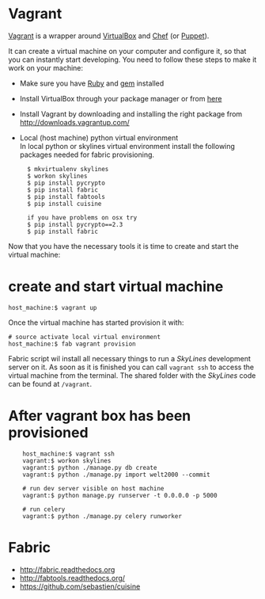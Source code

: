 # Vagrant

[Vagrant](http://www.vagrantup.com/) is a wrapper around
[VirtualBox](http://www.virtualbox.org/) and
[Chef](http://www.opscode.com/chef/) (or [Puppet](https://puppetlabs.com/)).

It can create a virtual machine on your computer and configure it, so that you
can instantly start developing.  You need to follow these steps to make it work
on your machine:

* Make sure you have [Ruby](http://www.ruby-lang.org/de/) and
  [gem](http://rubygems.org/) installed
* Install VirtualBox through your package manager or from
  [here](https://www.virtualbox.org/wiki/Downloads)
* Install Vagrant by downloading and installing the right package from
  <http://downloads.vagrantup.com/>
* Local (host machine) python virtual environment  
In local python or skylines virtual environment install the following packages needed 
for fabric provisioning. 
        
        $ mkvirtualenv skylines
        $ workon skylines
        $ pip install pycrypto 
        $ pip install fabric        
        $ pip install fabtools
        $ pip install cuisine
        
        if you have problems on osx try
        $ pip install pycrypto==2.3
        $ pip install fabric 
             
        
Now that you have the necessary tools it is time to create and start the virtual machine:

# create and start virtual machine
    host_machine:$ vagrant up
    
Once the virtual machine has started provision it with:
 
    # source activate local virtual environment
    host_machine:$ fab vagrant provision 
 
Fabric script wil install all necessary things to run a *SkyLines* development server on it. 
As soon as it is finished you can call `vagrant ssh` to access the virtual machine from the
terminal. The shared folder with the *SkyLines* code can be found at
`/vagrant`.    

# After vagrant box has been provisioned
        host_machine:$ vagrant ssh
        vagrant:$ workon skylines
        vagrant:$ python ./manage.py db create
        vagrant:$ python ./manage.py import welt2000 --commit
        
        # run dev server visible on host machine
        vagrant:$ python manage.py runserver -t 0.0.0.0 -p 5000
        
        # run celery 
        vagrant:$ python ./manage.py celery runworker                
    
# Fabric
- <http://fabric.readthedocs.org>
- <http://fabtools.readthedocs.org/>
- <https://github.com/sebastien/cuisine>

